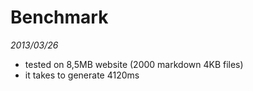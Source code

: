 # Benchmark

  *2013/03/26*
  - tested on 8,5MB website (2000 markdown 4KB files)
  - it takes to generate 4120ms
